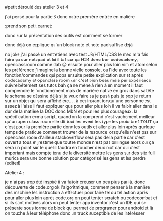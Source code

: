 #petit déroulé des atelier 3 et 4 

j'ai pensé pour la partie 3 donc notre première entrée en matière

:prend son petit carnet:

donc sur la présentation des outils est comment se former

donc déjà on explique qu'un block note et note pad suffise déjà

no joke j'ai passé un entretiens avec test JS/HTML/CSS le mec m'a fais faire ça sur notepad et lui il taf sur ça H24 donc bon
codecademy, openclassroom comme dab :wink:
ensuite pour aller plus loin vim et atom selon les préférence j'imagine la bonne vielle console, ou l'ide avec toute les fonction/commandes qui pops
ensuite petite explication sur et après codecademy et openclass room car c'est bien beau mais par expérience suivre bêtement ses tutos bah ça ne mène à rien à un moment il faut comprendre le fonctionement
mais de manière native en gros dans sa tête le schema se déssine déjà
si je veux faire sa je push puis je pop je return sur un objet qui sera affiché etc.....
à cet instant lorsqu'une personne est assez à l'aise il faut expliquer que pour aller plus loin il va faloir aller dans le dur de la matière
la DOC
donc MDN et pour les plus courageux.
la spécification ecma script, quand on la comprend c'est vachement meilleur qu'un open class room
elle dit tout les event les type les proto bref TOUT
ça c'est pour la première partie donc les outils et aller plus loin après quelque temps de pratique comment trouver de la resource lorsqu'elle n'est pas sur openclass room
d'ailleur stackoverflow sera pas de la partie car c'est ouvert à tous
et j'estime que tout le monde n'est pas billlingue alors oui ça sera un point sur le quel il faudra en toucher deux mot car oui c'est important
mais compte tenu de la diversité mettre les gens sur des site full murica sera une bonne solution pour catégorisé les gens et les perdre (edited)


Atelier 4 :

je n'ai pas trop été inspiré il va falloir creuser un peu plus par là.
donc découverte de code.org ok
l'algoritmique, comment penser à la manière des machine les instruction à effectuer pour faire tel ou tel action
après pour aller plus loin après code.org on peut tenter scratch ou codecombat
et si ils sont motivés alors on peut tenter app inventor c'est un IDE qui se présente sous forme de block qui permet de programer pour android
et là on touche à leur téléphone donc un truck suceptible de les intérésser
